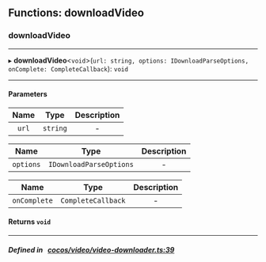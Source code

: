 ## Functions: downloadVideo

### downloadVideo


___
▸ **downloadVideo**<`void`\>(`url: string, options: IDownloadParseOptions, onComplete: CompleteCallback`): `void`
___


#### Parameters

| Name | Type | Description |
| :------: | :------: | :------: |
| `url` | `string` | - |

| Name | Type | Description |
| :------: | :------: | :------: |
| `options` | `IDownloadParseOptions` | - |

| Name | Type | Description |
| :------: | :------: | :------: |
| `onComplete` | `CompleteCallback` | - |


#### Returns `void` 
___


##### Defined in &nbsp;   [cocos/video/video-downloader.ts:39](https://github.com/cocos-creator/engine/blob/c7bf6b8a9/cocos/video/video-downloader.ts#L39)&nbsp;
